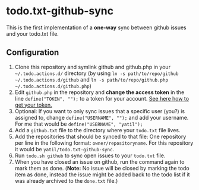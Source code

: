 # todo.txt-github-sync

This is the first implementation of a **one-way** sync between github issues and your todo.txt file.

## Configuration

1. Clone this repository and symlink github and github.php in your `~/.todo.actions.d/` directory (by using `ln -s path/to/repo/github ~/.todo.actions.d/github` and `ln -s path/to/repo/github.php ~/.todo.actions.d/github.php`)
2. Edit `github.php` in the repository and **change the access token** in the line `define("TOKEN", "");` to a token for your account. [See here how to get your token.](https://help.github.com/articles/creating-an-access-token-for-command-line-use/)
3. Optional: If you want to only sync issues that a specific user (you?) is assigned to, change `define("USERNAME", "");` and add your username. For me that would be `define("USERNAME", "yatil");`
4. Add a `github.txt` file to the directory where your `todo.txt` file lives.
5. Add the repositories that should be synced to that file: One repository per line in the following format: `owner/repositoryname`. For this repository it would be `yatil/todo.txt-github-sync`.
6. Run `todo.sh github` to sync open issues to your `todo.txt` file.
7. When you have closed an issue on github, run the command again to mark them as done. (**Note:** No issue will be closed by marking the todo item as done, instead the issue might be added back to the todo list if it was already archived to the `done.txt` file.)
